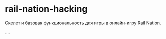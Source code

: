 rail-nation-hacking
===================

Скелет и базовая функциональность для игры в онлайн-игру Rail Nation.

....
